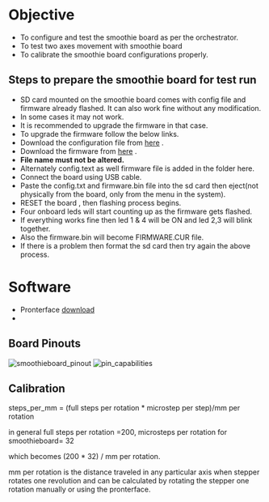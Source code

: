 # Objective 

* To configure and test the smoothie board as per the orchestrator.
* To test two axes movement with smoothie board
* To calibrate the smoothie board configurations properly.

## Steps to prepare the smoothie board for test run

* SD card mounted on the smoothie board comes with config file and firmware already flashed. It can also work fine without any modification.
* In some cases it may not work.
* It is recommended to upgrade the firmware in that case.
* To upgrade the firmware follow the below links.
* Download the configuration file from [here](https://smoothieware.org/configuring-smoothie) .
* Download the firmware from [here](https://github.com/Smoothieware/Smoothieware/blob/edge/FirmwareBin/firmware.bin) .
* **File name must not be altered.**
* Alternately config.text as well firmware file is added in the folder here.
* Connect the board using USB cable.
* Paste the config.txt and firmware.bin file into the sd card then eject(not physically from the board, only from the menu in the system).
* RESET the board , then flashing process begins.
* Four onboard leds will start counting up as the firmware gets flashed.
* If everything works fine then led 1 & 4 will be ON and led 2,3 will blink together.
* Also the firmware.bin will become FIRMWARE.CUR file.
* If there is a problem then format the sd card then try again the above process.



# Software

* Pronterface [download](https://github.com/kliment/Printrun/releases/download/printrun-2.0.0rc8/pronterface-windows-x64_3.8-2.0.0rc8.zip)
* 


## Board Pinouts

 ![smoothieboard_pinout](https://user-images.githubusercontent.com/86110190/158008764-7accd6e5-6192-4624-8ebb-2cff66955d03.png)
 ![pin_capabilities](https://user-images.githubusercontent.com/86110190/158008773-bb2deb76-e5c1-4c3e-be9c-d15b97a0d687.png)


## Calibration
steps_per_mm = (full steps per rotation * microstep per step)/mm per rotation


in general full steps per rotation =200, microsteps per rotation for smoothieboard= 32


which becomes (200 * 32) / mm per rotation.


mm per rotation is the distance traveled in any particular axis when stepper rotates one revolution and can be calculated by rotating the stepper one rotation manually or using the pronterface.

